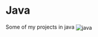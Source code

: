 # Java
Some of my projects in java
<img align="center" alt="java" src="https://www.ifpe.edu.br/campus/palmares/noticias/divulgado-resultado-do-curso-de-extensao-em-java/javalogo.png" />
